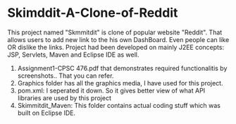 # Skimddit-A-Clone-of-Reddit
This project named "Skmmitdit" is clone of popular website "Reddit". That allows users to add new link to the his own DashBoard. 
Even people can like OR dislike the links. Project had been developed on mainly J2EE concepts: JSP, Servlets, Maven and Eclipse IDE as well.

1) Assignment1-CPSC 476.pdf that demonstrates required functionalitis by screenshots.. That you can refer.
2) Graphics folder has all the graphics media, I have used for this project.
3) pom.xml: I seperated it down. So it gives better view of what API libraries are used by this project
4) Skimmitdit_Maven: This folder contains actual coding stuff which was built on Eclipse IDE. 
